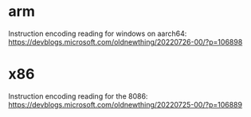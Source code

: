 # arm
Instruction encoding reading for windows on aarch64: https://devblogs.microsoft.com/oldnewthing/20220726-00/?p=106898

# x86 
Instruction encoding reading for the 8086: https://devblogs.microsoft.com/oldnewthing/20220725-00/?p=106889